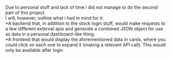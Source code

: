 
Due to personal stuff and lack of time i did not manage to do the second part of this project. <br>
I will, however, outline what i had in mind for it:<br>
*A backend that, in addition to the stock login stuff, would make requests to a few different external apis and generate a combined JSON object for use as data in a personal dashboard-like thing.<br>
*A frontend that would display the aforementioned data in cards, where you could click on each one to expand it (making a relevant API call). This would only be available after login



